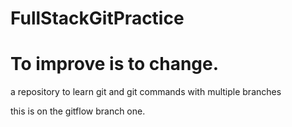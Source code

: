 # FullStackGitPractice

# To improve is to change.

a repository to learn git and git commands with multiple branches

this is on the gitflow branch one.
